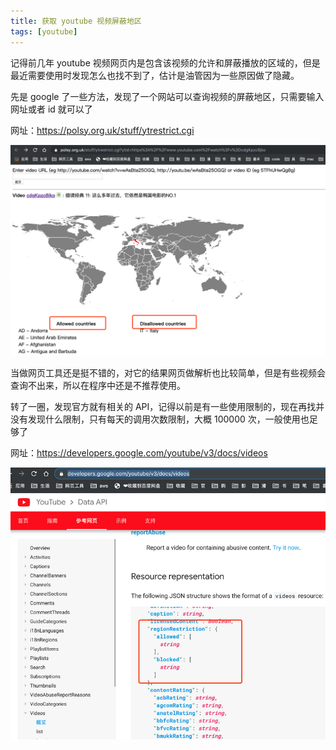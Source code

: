 ```yaml
---
title: 获取 youtube 视频屏蔽地区
tags: [youtube]
---
```


记得前几年 youtube 视频网页内是包含该视频的允许和屏蔽播放的区域的，但是最近需要使用时发现怎么也找不到了，估计是油管因为一些原因做了隐藏。

<!-- more -->
<!-- toc -->

先是 google 了一些方法，发现了一个网站可以查询视频的屏蔽地区，只需要输入网址或者 id 就可以了

网址：https://polsy.org.uk/stuff/ytrestrict.cgi

![1](https://raw.githubusercontent.com/wxnacy/image/master/blog/yt-polsy_1090.png)

当做网页工具还是挺不错的，对它的结果网页做解析也比较简单，但是有些视频会查询不出来，所以在程序中还是不推荐使用。

转了一圈，发现官方就有相关的 API，记得以前是有一些使用限制的，现在再找并没有发现什么限制，只有每天的调用次数限制，大概 100000 次，一般使用也足够了

网址：https://developers.google.com/youtube/v3/docs/videos

![2](https://raw.githubusercontent.com/wxnacy/image/master/blog/yt-api-videos_823.png)

